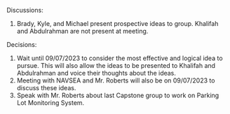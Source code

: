 Discussions:
  1. Brady, Kyle, and Michael present prospective ideas to group. Khalifah and Abdulrahman are not present at meeting.

Decisions:
  1. Wait until 09/07/2023 to consider the most effective and logical idea to pursue. This will also allow the ideas to be presented to Khalifah and Abdulrahman and voice their thoughts about the ideas.
  2. Meeting with NAVSEA and Mr. Roberts will also be on 09/07/2023 to discuss these ideas.
  3. Speak with Mr. Roberts about last Capstone group to work on Parking Lot Monitoring System.
